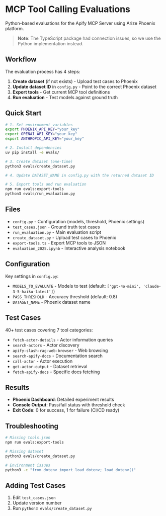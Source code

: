 # MCP Tool Calling Evaluations

Python-based evaluations for the Apify MCP Server using Arize Phoenix platform.

> **Note**: The TypeScript package had connection issues, so we use the Python implementation instead.

## Workflow

The evaluation process has 4 steps:

1. **Create dataset** (if not exists) - Upload test cases to Phoenix
2. **Update dataset ID** in `config.py` - Point to the correct Phoenix dataset  
3. **Export tools** - Get current MCP tool definitions
4. **Run evaluation** - Test models against ground truth

## Quick Start

```bash
# 1. Set environment variables
export PHOENIX_API_KEY="your_key"
export OPENAI_API_KEY="your_key" 
export ANTHROPIC_API_KEY="your_key"

# 2. Install dependencies
uv pip install -e evals/

# 3. Create dataset (one-time)
python3 evals/create_dataset.py

# 4. Update DATASET_NAME in config.py with the returned dataset ID

# 5. Export tools and run evaluation
npm run evals:export-tools
python3 evals/run_evaluation.py
```

## Files

- `config.py` - Configuration (models, threshold, Phoenix settings)
- `test_cases.json` - Ground truth test cases
- `run_evaluation.py` - Main evaluation script
- `create_dataset.py` - Upload test cases to Phoenix
- `export-tools.ts` - Export MCP tools to JSON
- `evaluation_2025.ipynb` - Interactive analysis notebook

## Configuration

Key settings in `config.py`:
- `MODELS_TO_EVALUATE` - Models to test (default: `['gpt-4o-mini', 'claude-3-5-haiku-latest']`)
- `PASS_THRESHOLD` - Accuracy threshold (default: 0.8)
- `DATASET_NAME` - Phoenix dataset name

## Test Cases

40+ test cases covering 7 tool categories:
- `fetch-actor-details` - Actor information queries
- `search-actors` - Actor discovery
- `apify-slash-rag-web-browser` - Web browsing
- `search-apify-docs` - Documentation search
- `call-actor` - Actor execution
- `get-actor-output` - Dataset retrieval
- `fetch-apify-docs` - Specific docs fetching

## Results

- **Phoenix Dashboard**: Detailed experiment results
- **Console Output**: Pass/fail status with threshold check
- **Exit Code**: 0 for success, 1 for failure (CI/CD ready)

## Troubleshooting

```bash
# Missing tools.json
npm run evals:export-tools

# Missing dataset
python3 evals/create_dataset.py

# Environment issues
python3 -c "from dotenv import load_dotenv; load_dotenv()"
```

## Adding Test Cases

1. Edit `test_cases.json`
2. Update version number
3. Run `python3 evals/create_dataset.py`
